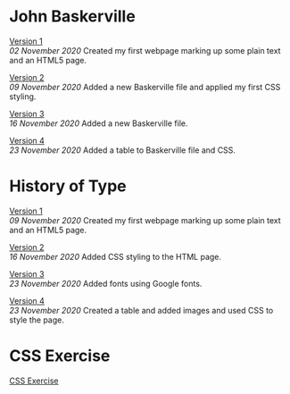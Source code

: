 John Baskerville
================
[Version 1](https://saskia-kano.github.io/john_baskerville/baskerville-one.html)	
*02 November 2020*
Created my first webpage marking up some plain text and an HTML5 page.

[Version 2](https://saskia-kano.github.io/john_baskerville/baskerville-two.html)	
*09 November 2020*
Added a new Baskerville file and applied my first CSS styling.

[Version 3](https://saskia-kano.github.io/john_baskerville/baskerville-three.html)	
*16 November 2020*
Added a new Baskerville file.

[Version 4](https://saskia-kano.github.io/john_baskerville/baskerville-four.html)	
*23 November 2020*
Added a table to Baskerville file and CSS.





History of Type
===============
[Version 1](https://saskia-kano.github.io/john_baskerville/type-history1.html)	
*09 November 2020*
Created my first webpage marking up some plain text and an HTML5 page.

[Version 2](https://saskia-kano.github.io/john_baskerville/type-history2.html)	
*16 November 2020*
Added CSS styling to the HTML page.

[Version 3](https://saskia-kano.github.io/john_baskerville/type-history3.html)	
*23 November 2020*
Added fonts using Google fonts.

[Version 4](https://saskia-kano.github.io/john_baskerville/type-history4.html)	
*23 November 2020*
Created a table and added images and used CSS to style the page.



CSS Exercise
============
[CSS Exercise](https://saskia-kano.github.io/john_baskerville/css_exercise.html)	



